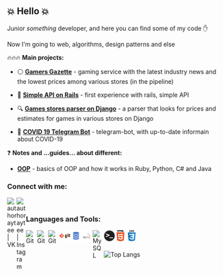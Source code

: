 
##  :boom: **Hello** :boom:

  

Junior *something* developer, and here you can find some of my code :hand:

  

Now I'm going to web, algorithms, design patterns and else

  

:fire::fire::fire: **Main projects:**

-  &#9898;  [**Gamers Gazette**](../../../gamers-gazette) - gaming service with the latest industry news and the lowest prices among various stores (in the pipeline)

-  🔴 [**Simple API on Rails**](../../../rails_junior_api) - first experience with rails, simple API

-  :mag: [**Games stores parser on Django**](../../../djangoGamesStoreParser) - a parser that looks for prices and estimates for games in various stores on Django

-  :pill: [**COVID 19 Telegram Bot**](../../../COVID-19-Telegram-Bot) - telegram-bot, with up-to-date informain about COVID-19

:question: **Notes and ...guides... about different:**

-  [**OOP**](../../../OOP) - basics of OOP and how it works in Ruby, Python, C# and Java

 
###  Connect with me:

[<img align="left" alt="authoraytee | VK" width="22px" src="https://cdn.jsdelivr.net/npm/simple-icons@3.13.0/icons/vk.svg" />][vk]

[<img align="left" alt="authoraytee | Instagram" width="22px" src="https://cdn.jsdelivr.net/npm/simple-icons@3.13.0/icons/instagram.svg" />][instagram]

[vk]: https://vk.com/authoraytee
[instagram]: https://www.instagram.com/authoraytee/
  
  <br  />


###  Languages and Tools:
<img  align="left"  alt="Git"  width="26px"  src="https://cdn.jsdelivr.net/npm/simple-icons@3.13.0/icons/python.svg"  /><img  align="left"  alt="Git"  width="26px"  src="https://cdn.jsdelivr.net/npm/simple-icons@3.13.0/icons/django.svg"  /><img  align="left"  alt="Git"  width="26px"  src="https://cdn.jsdelivr.net/npm/simple-icons@3.13.0/icons/docker.svg"  /><img  align="left"  alt="Git"  width="26px"  src="https://raw.githubusercontent.com/github/explore/80688e429a7d4ef2fca1e82350fe8e3517d3494d/topics/git/git.png"  /><img  align="left"  alt="SQL"  width="26px"  src="https://raw.githubusercontent.com/github/explore/80688e429a7d4ef2fca1e82350fe8e3517d3494d/topics/sql/sql.png"  /><img  align="left"  alt="MySQL"  width="26px"  src="https://raw.githubusercontent.com/github/explore/80688e429a7d4ef2fca1e82350fe8e3517d3494d/topics/mysql/mysql.png"  /><img  align="left"  alt="MySQL"  width="26px"  src="https://cdn.jsdelivr.net/npm/simple-icons@3.13.0/icons/postgresql.svg"  /><img  align="left"  alt="Terminal"  width="26px"  src="https://raw.githubusercontent.com/github/explore/80688e429a7d4ef2fca1e82350fe8e3517d3494d/topics/terminal/terminal.png"  /><img  align="left"  alt="HTML5"  width="26px"  src="https://raw.githubusercontent.com/github/explore/80688e429a7d4ef2fca1e82350fe8e3517d3494d/topics/html/html.png"  /><img  align="left"  alt="CSS3"  width="26px"  src="https://raw.githubusercontent.com/github/explore/80688e429a7d4ef2fca1e82350fe8e3517d3494d/topics/css/css.png"  />

<br  />
  <br  />


![Top Langs](https://github-readme-stats.vercel.app/api/top-langs/?username=authoraytee&hide=GLSL,html,css,scss)
